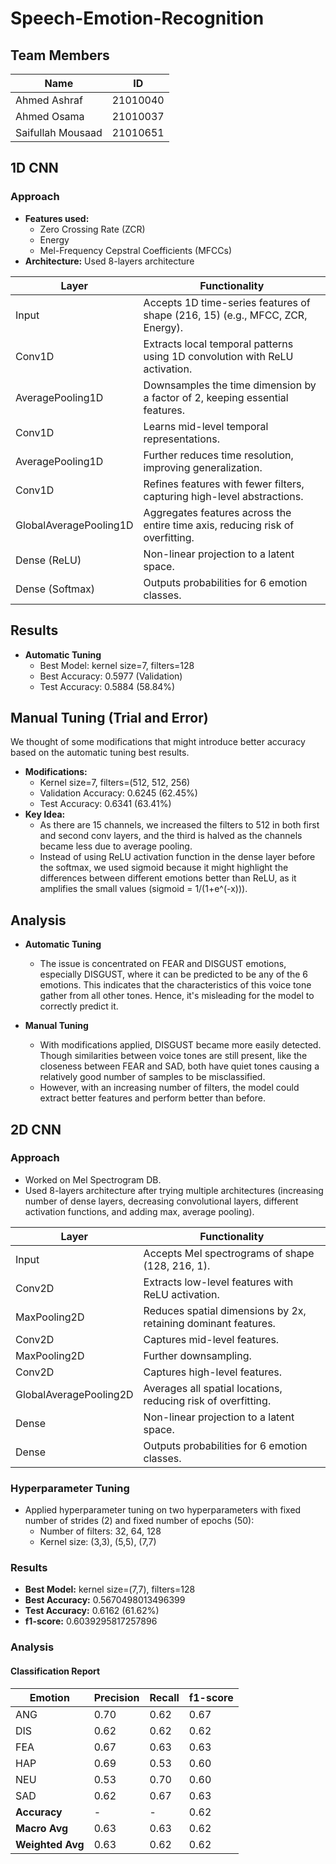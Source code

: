 # Speech-Emotion-Recognition

## Team Members

| Name              | ID       |
|-------------------|----------|
| Ahmed Ashraf      | 21010040 |
| Ahmed Osama       | 21010037 |
| Saifullah Mousaad | 21010651 |

## 1D CNN

### Approach

- **Features used:**
  - Zero Crossing Rate (ZCR)
  - Energy
  - Mel-Frequency Cepstral Coefficients (MFCCs)
- **Architecture:** Used 8-layers architecture

| Layer                | Functionality                                                                 |
|----------------------|-------------------------------------------------------------------------------|
| Input                | Accepts 1D time-series features of shape (216, 15) (e.g., MFCC, ZCR, Energy). |
| Conv1D               | Extracts local temporal patterns using 1D convolution with ReLU activation.   |
| AveragePooling1D     | Downsamples the time dimension by a factor of 2, keeping essential features.  |
| Conv1D               | Learns mid-level temporal representations.                                    |
| AveragePooling1D     | Further reduces time resolution, improving generalization.                   |
| Conv1D               | Refines features with fewer filters, capturing high-level abstractions.       |
| GlobalAveragePooling1D | Aggregates features across the entire time axis, reducing risk of overfitting. |
| Dense (ReLU)         | Non-linear projection to a latent space.                                     |
| Dense (Softmax)      | Outputs probabilities for 6 emotion classes.                                  |

## Results

- **Automatic Tuning**
  - Best Model: kernel size=7, filters=128
  - Best Accuracy: 0.5977 (Validation)
  - Test Accuracy: 0.5884 (58.84%)

## Manual Tuning (Trial and Error)

We thought of some modifications that might introduce better accuracy based on the automatic tuning best results.

- **Modifications:**
  - Kernel size=7, filters=(512, 512, 256)
  - Validation Accuracy: 0.6245 (62.45%)
  - Test Accuracy: 0.6341 (63.41%)
- **Key Idea:**
  - As there are 15 channels, we increased the filters to 512 in both first and second conv layers, and the third is halved as the channels became less due to average pooling.
  - Instead of using ReLU activation function in the dense layer before the softmax, we used sigmoid because it might highlight the differences between different emotions better than ReLU, as it amplifies the small values (sigmoid = 1/(1+e^(-x))).

## Analysis

- **Automatic Tuning**
  - The issue is concentrated on FEAR and DISGUST emotions, especially DISGUST, where it can be predicted to be any of the 6 emotions. This indicates that the characteristics of this voice tone gather from all other tones. Hence, it's misleading for the model to correctly predict it.

- **Manual Tuning**
  - With modifications applied, DISGUST became more easily detected. Though similarities between voice tones are still present, like the closeness between FEAR and SAD, both have quiet tones causing a relatively good number of samples to be misclassified.
  - However, with an increasing number of filters, the model could extract better features and perform better than before.

## 2D CNN

### Approach

- Worked on Mel Spectrogram DB.
- Used 8-layers architecture after trying multiple architectures (increasing number of dense layers, decreasing convolutional layers, different activation functions, and adding max, average pooling).

| Layer                | Functionality                                                                      |
|----------------------|------------------------------------------------------------------------------------|
| Input                | Accepts Mel spectrograms of shape (128, 216, 1).                                   |
| Conv2D               | Extracts low-level features with ReLU activation.                                  |
| MaxPooling2D         | Reduces spatial dimensions by 2x, retaining dominant features.                     |
| Conv2D               | Captures mid-level features.                                                      |
| MaxPooling2D         | Further downsampling.                                                             |
| Conv2D               | Captures high-level features.                                                     |
| GlobalAveragePooling2D | Averages all spatial locations, reducing risk of overfitting.                     |
| Dense                | Non-linear projection to a latent space.                                          |
| Dense                | Outputs probabilities for 6 emotion classes.                                       |

### Hyperparameter Tuning

- Applied hyperparameter tuning on two hyperparameters with fixed number of strides (2) and fixed number of epochs (50):
  - Number of filters: 32, 64, 128
  - Kernel size: (3,3), (5,5), (7,7)

### Results

- **Best Model:** kernel size=(7,7), filters=128
- **Best Accuracy:** 0.5670498013496399
- **Test Accuracy:** 0.6162 (61.62%)
- **f1-score:** 0.6039295817257896


### Analysis
#### Classification Report

| Emotion | Precision | Recall | f1-score |
|---------|-----------|--------|----------|
| ANG     | 0.70      | 0.62   | 0.67     |
| DIS     | 0.62      | 0.62   | 0.62     |
| FEA     | 0.67      | 0.63   | 0.63     |
| HAP     | 0.69      | 0.53   | 0.60     |
| NEU     | 0.53      | 0.70   | 0.60     |
| SAD     | 0.62      | 0.67   | 0.63     |
| **Accuracy** | -         | -      | 0.62     |
| **Macro Avg** | 0.63      | 0.63   | 0.62     |
| **Weighted Avg** | 0.63   | 0.62   | 0.62     | -       |
